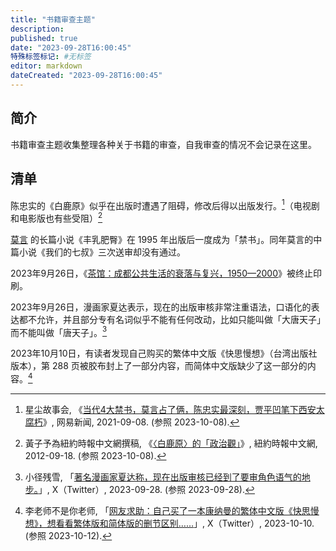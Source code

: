 ```yaml
---
title: "书籍审查主题"
description:
published: true
date: "2023-09-28T16:00:45"
特殊标签标记: #无标签
editor: markdown
dateCreated: "2023-09-28T16:00:45"
---
```


## 简介

书籍审查主题收集整理各种关于书籍的审查，自我审查的情况不会记录在这里。

## 清单

陈忠实的《白鹿原》似乎在出版时遭遇了阻碍，修改后得以出版发行。[^5B9G0]（电视剧和电影版也有些受阻）[^01034]

[^5B9G0]: 星尘故事会, 《[当代4大禁书，莫言占了俩，陈忠实最深刻，贾平凹笔下西安太腐朽](https://web.archive.org/web/20231008151139/https://c.m.163.com/news/a/GJCJL1CI0545B9G0.html)》, 网易新闻, 2021-09-08. (参照 2023-10-08).

[^01034]: 黃子予為紐約時報中文網撰稿, 《[〈白鹿原〉的「政治觀」](https://web.archive.org/web/20211017101034/https://cn.nytimes.com/culture/20120917/cc17bailuyuan/zh-hant/)》, 紐約時報中文網, 2012-09-18. (参照 2023-10-08).

[莫言](/people/莫言.md) 的长篇小说《丰乳肥臀》在 1995 年出版后一度成为「禁书」。同年莫言的中篇小说《我们的七叔》三次送审却没有通过。

2023年9月26日，《[茶馆：成都公共生活的衰落与复兴，1950—2000](/text/茶馆-成都公共生活的衰落与复兴-1950-2000.md)》被终止印刷。

2023年9月26日，漫画家夏达表示，现在的出版审核非常注重语法，口语化的表达都不允许，并且部分专有名词似乎不能有任何改动，比如只能叫做「大唐天子」而不能叫做「唐天子」。[^71292]

[^71292]: 小径残雪, 「[著名漫画家夏达称，现在出版审核已经到了要审角色语气的地步。](https://web.archive.org/web/20230928025109/https://twitter.com/xiaojingcanxue/status/1707106355419771292)」, X（Twitter）, 2023-09-28. (参照 2023-09-28).

2023年10月10日，有读者发现自己购买的繁体中文版《快思慢想》（台湾出版社版本），第 288 页被胶布封上了一部分内容，而简体中文版缺少了这一部分的内容。[^19529]

[^19529]: 李老师不是你老师, 「[网友求助：自己买了一本康纳曼的繁体中文版《快思慢想》，想看看繁体版和简体版的删节区别……](https://web.archive.org/web/20231011092410/https://twitter.com/whyyoutouzhele/status/1711742266681819529)」, X（Twitter）, 2023-10-10. (参照 2023-10-12).
